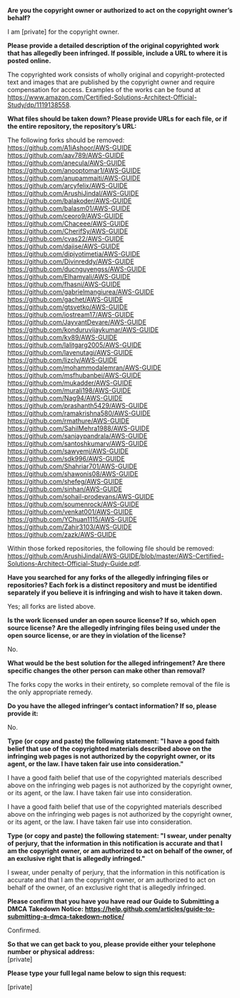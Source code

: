 **Are you the copyright owner or authorized to act on the copyright owner’s behalf?**  

I am [private] for the copyright owner.

**Please provide a detailed description of the original copyrighted work that has allegedly been infringed. If possible, include a URL to where it is posted online.**  

The copyrighted work consists of wholly original and copyright-protected text and images that are published by the copyright owner and require compensation for access. Examples of the works can be found at https://www.amazon.com/Certified-Solutions-Architect-Official-Study/dp/1119138558.

**What files should be taken down? Please provide URLs for each file, or if the entire repository, the repository’s URL:**  

The following forks should be removed:  
https://github.com/A1iAshoor/AWS-GUIDE  
https://github.com/aav789/AWS-GUIDE  
https://github.com/anecula/AWS-GUIDE  
https://github.com/anooptomar1/AWS-GUIDE  
https://github.com/anupammaiti/AWS-GUIDE  
https://github.com/arcyfelix/AWS-GUIDE  
https://github.com/ArushiJindal/AWS-GUIDE  
https://github.com/balakoder/AWS-GUIDE  
https://github.com/balasm01/AWS-GUIDE  
https://github.com/ceoro9/AWS-GUIDE  
https://github.com/Chaceee/AWS-GUIDE  
https://github.com/CherifSy/AWS-GUIDE  
https://github.com/cvas22/AWS-GUIDE    
https://github.com/dajise/AWS-GUIDE  
https://github.com/dipjyotimetia/AWS-GUIDE  
https://github.com/Divinreddy/AWS-GUIDE  
https://github.com/ducnguyengss/AWS-GUIDE  
https://github.com/Elhamyali/AWS-GUIDE  
https://github.com/fhasni/AWS-GUIDE  
https://github.com/gabrielmangiurea/AWS-GUIDE  
https://github.com/gachet/AWS-GUIDE  
https://github.com/gtsvetko/AWS-GUIDE  
https://github.com/iostream17/AWS-GUIDE  
https://github.com/JayvantDevare/AWS-GUIDE  
https://github.com/konduruvijaykumar/AWS-GUIDE  
https://github.com/kv89/AWS-GUIDE  
https://github.com/lalitgarg2005/AWS-GUIDE  
https://github.com/lavenutagi/AWS-GUIDE  
https://github.com/lizcly/AWS-GUIDE  
https://github.com/mohammodalemran/AWS-GUIDE  
https://github.com/msfhubanbei/AWS-GUIDE  
https://github.com/mukadder/AWS-GUIDE  
https://github.com/murali198/AWS-GUIDE  
https://github.com/Nag94/AWS-GUIDE  
https://github.com/prashanth5429/AWS-GUIDE  
https://github.com/ramakrishna580/AWS-GUIDE  
https://github.com/rmathure/AWS-GUIDE  
https://github.com/SahilMehra1988/AWS-GUIDE  
https://github.com/sanjaypandrala/AWS-GUIDE  
https://github.com/santoshkumarv/AWS-GUIDE  
https://github.com/sawyemj/AWS-GUIDE  
https://github.com/sdk996/AWS-GUIDE  
https://github.com/Shahriar701/AWS-GUIDE  
https://github.com/shawonis08/AWS-GUIDE  
https://github.com/shefeg/AWS-GUIDE  
https://github.com/sinhan/AWS-GUIDE  
https://github.com/sohail-prodevans/AWS-GUIDE  
https://github.com/soumenrock/AWS-GUIDE  
https://github.com/venkat001/AWS-GUIDE  
https://github.com/YChuan1115/AWS-GUIDE  
https://github.com/Zahir3103/AWS-GUIDE  
https://github.com/zazk/AWS-GUIDE  

Within those forked repositories, the following file should be removed:   
https://github.com/ArushiJindal/AWS-GUIDE/blob/master/AWS-Certified-Solutions-Architect-Official-Study-Guide.pdf.  

**Have you searched for any forks of the allegedly infringing files or repositories? Each fork is a distinct repository and must be identified separately if you believe it is infringing and wish to have it taken down.**  

Yes; all forks are listed above.

**Is the work licensed under an open source license? If so, which open source license? Are the allegedly infringing files being used under the open source license, or are they in violation of the license?**  

No.

**What would be the best solution for the alleged infringement? Are there specific changes the other person can make other than removal?**  

The forks copy the works in their entirety, so complete removal of the file is the only appropriate remedy.

**Do you have the alleged infringer’s contact information? If so, please provide it:**  

No.

**Type (or copy and paste) the following statement: "I have a good faith belief that use of the copyrighted materials described above on the infringing web pages is not authorized by the copyright owner, or its agent, or the law. I have taken fair use into consideration."**  

I have a good faith belief that use of the copyrighted materials described above on the infringing web pages is not authorized by the copyright owner, or its agent, or the law. I have taken fair use into consideration.

I have a good faith belief that use of the copyrighted materials described above on the infringing web pages is not authorized by the copyright owner, or its agent, or the law. I have taken fair use into consideration.

**Type (or copy and paste) the following statement: "I swear, under penalty of perjury, that the information in this notification is accurate and that I am the copyright owner, or am authorized to act on behalf of the owner, of an exclusive right that is allegedly infringed."**  

I swear, under penalty of perjury, that the information in this notification is accurate and that I am the copyright owner, or am authorized to act on behalf of the owner, of an exclusive right that is allegedly infringed.

**Please confirm that you have you have read our Guide to Submitting a DMCA Takedown Notice: https://help.github.com/articles/guide-to-submitting-a-dmca-takedown-notice/**  

Confirmed.

**So that we can get back to you, please provide either your telephone number or physical address:**  
[private]

**Please type your full legal name below to sign this request:**  

[private]
